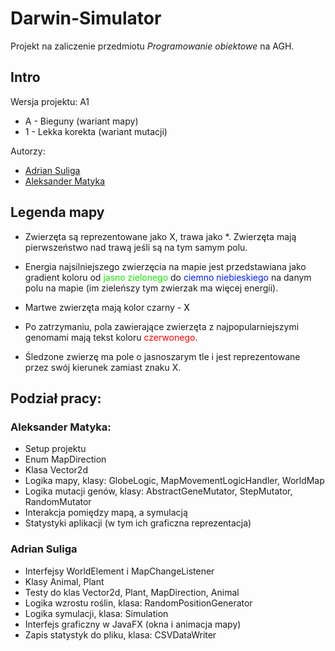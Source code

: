# Darwin-Simulator

Projekt na zaliczenie przedmiotu _Programowanie obiektowe_ na AGH.

## Intro

Wersja projektu: A1

- A - Bieguny (wariant mapy)
- 1 - Lekka korekta (wariant mutacji)

Autorzy:

- [Adrian Suliga](https://github.com/AdrianSuliga)
- [Aleksander Matyka](https://github.com/alekmatyka)

## Legenda mapy

- Zwierzęta są reprezentowane jako X, trawa jako *. Zwierzęta mają pierwszeństwo nad trawą jeśli są na tym samym polu.

- Energia najsilniejszego zwierzęcia na mapie jest przedstawiana jako gradient koloru od <span style="color: rgb(23, 227, 0)">jasno zielonego</span> do <span style="color:rgb(0, 26, 255)">ciemno niebieskiego</span> na danym polu na mapie (im zieleńszy tym zwierzak ma więcej energii).

- Martwe zwierzęta mają kolor czarny - <span style="color: black">X</span>

- Po zatrzymaniu, pola zawierające zwierzęta z najpopularniejszymi genomami mają tekst koloru <span style="color: red">czerwonego</span>. 

- Śledzone zwierzę ma pole o jasnoszarym tle i jest reprezentowane przez swój kierunek zamiast znaku X. 

## Podział pracy:

### Aleksander Matyka:
- Setup projektu
- Enum MapDirection
- Klasa Vector2d
- Logika mapy, klasy: GlobeLogic, MapMovementLogicHandler, WorldMap
- Logika mutacji genów, klasy: AbstractGeneMutator, StepMutator, RandomMutator
- Interakcja pomiędzy mapą, a symulacją
- Statystyki aplikacji (w tym ich graficzna reprezentacja)

### Adrian Suliga
- Interfejsy WorldElement i MapChangeListener
- Klasy Animal, Plant
- Testy do klas Vector2d, Plant, MapDirection, Animal
- Logika wzrostu roślin, klasa: RandomPositionGenerator
- Logika symulacji, klasa: Simulation
- Interfejs graficzny w JavaFX (okna i animacja mapy)
- Zapis statystyk do pliku, klasa: CSVDataWriter